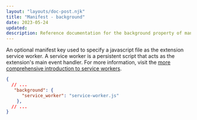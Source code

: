 ```yaml
---
layout: "layouts/doc-post.njk"
title: "Manifest - background"
date: 2023-05-24
updated: 
description: Reference documentation for the background property of manifest.json.
---
```


An optional manifest key used to specify a javascript file as the extension service worker. A service worker is a persistent script that acts as the extension's main event handler. For more information, visit the [more comprehensive introduction to service workers](docs/extensions/mv3/service_workers/#manifest).

```json
{
  // ...
   "background": {
      "service_worker": "service-worker.js"
    },
  // ...
}
```
